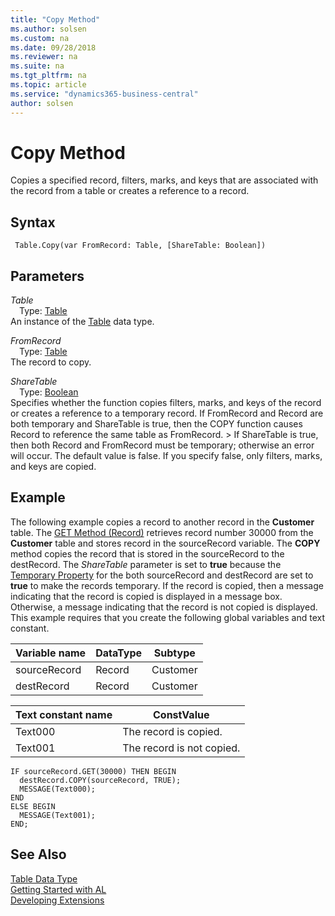 ```yaml
---
title: "Copy Method"
ms.author: solsen
ms.custom: na
ms.date: 09/28/2018
ms.reviewer: na
ms.suite: na
ms.tgt_pltfrm: na
ms.topic: article
ms.service: "dynamics365-business-central"
author: solsen
---
```

[//]: # (START>DO_NOT_EDIT)
[//]: # (IMPORTANT:Do not edit any of the content between here and the END>DO_NOT_EDIT.)
[//]: # (Any modifications should be made in the .resx files in the ModernDev repo.)
# Copy Method
Copies a specified record, filters, marks, and keys that are associated with the record from a table or creates a reference to a record.

## Syntax
```
 Table.Copy(var FromRecord: Table, [ShareTable: Boolean])
```
## Parameters
*Table*  
&emsp;Type: [Table](table-data-type.md)  
An instance of the [Table](table-data-type.md) data type.  

*FromRecord*  
&emsp;Type: [Table](table-data-type.md)  
The record to copy.
          
*ShareTable*  
&emsp;Type: [Boolean](boolean-data-type.md)  
Specifies whether the function copies filters, marks, and keys of the record or creates a reference to a temporary record. If FromRecord and Record are both temporary and ShareTable is true, then the COPY function causes Record to reference the same table as FromRecord. > If ShareTable is true, then both Record and FromRecord must be temporary; otherwise an error will occur. The default value is false. If you specify false, only filters, marks, and keys are copied.
          



[//]: # (IMPORTANT: END>DO_NOT_EDIT)

## Example  
 The following example copies a record to another record in the **Customer** table. The [GET Method \(Record\)](devenv-GET-Method-Record.md) retrieves record number 30000 from the **Customer** table and stores record in the sourceRecord variable. The **COPY** method copies the record that is stored in the sourceRecord to the destRecord. The *ShareTable* parameter is set to **true** because the [Temporary Property](../properties/devenv-Temporary-Property.md) for the both sourceRecord and destRecord are set to **true** to make the records temporary. If the record is copied, then a message indicating that the record is copied is displayed in a message box. Otherwise, a message indicating that the record is not copied is displayed. This example requires that you create the following global variables and text constant.  
  
|Variable name|DataType|Subtype|  
|-------------------|--------------|-------------|  
|sourceRecord|Record|Customer|  
|destRecord|Record|Customer|  
  
|Text constant name|ConstValue|  
|------------------------|----------------|  
|Text000|The record is copied.|  
|Text001|The record is not copied.|  
  
```  
IF sourceRecord.GET(30000) THEN BEGIN  
  destRecord.COPY(sourceRecord, TRUE);  
  MESSAGE(Text000);  
END  
ELSE BEGIN  
  MESSAGE(Text001);  
END;  
```  

## See Also
[Table Data Type](table-data-type.md)  
[Getting Started with AL](../devenv-get-started.md)  
[Developing Extensions](../devenv-dev-overview.md)
